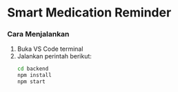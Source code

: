 # Smart Medication Reminder

### Cara Menjalankan
1. Buka VS Code terminal  
2. Jalankan perintah berikut:
   ```bash
   cd backend
   npm install
   npm start
